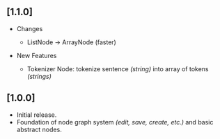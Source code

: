## [1.1.0]

- Changes
  - ListNode -> ArrayNode (faster)

- New Features
  - Tokenizer Node: tokenize sentence *(string)* into array of tokens *(strings)*

## [1.0.0]

- Initial release.
- Foundation of node graph system *(edit, save, create, etc.)* and basic abstract nodes.